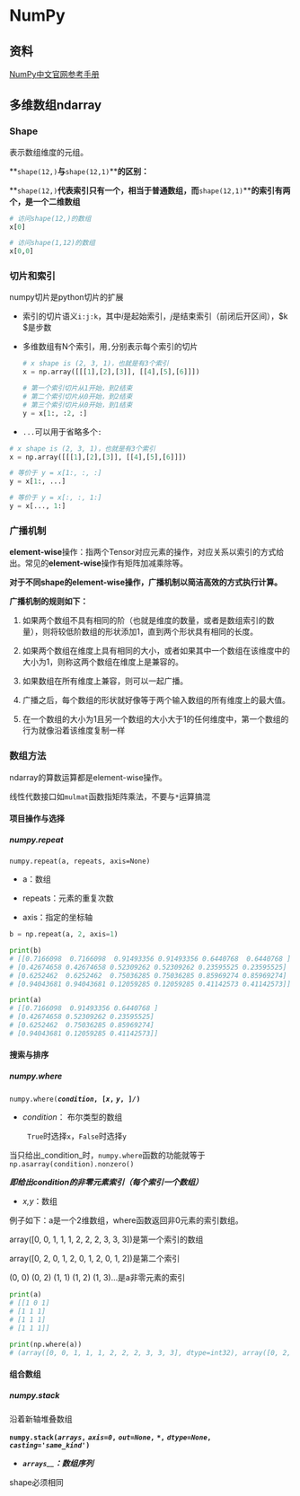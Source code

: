 # NumPy

## 资料

[NumPy中文官网参考手册](https://www.numpy.org.cn/reference/)

## 多维数组ndarray

### Shape

表示数组维度的元组。

**`shape(12,)`****与****`shape(12,1)`****的区别：**

**`shape(12,)`****代表索引只有一个，相当于普通数组，而****`shape(12,1)`****的索引有两个，是一个二维数组**

```Python
# 访问shape(12,)的数组
x[0]

# 访问shape(1,12)的数组
x[0,0]
```

### 切片和索引

numpy切片是python切片的扩展

-   索引的切片语义`i:j:k`，其中$i$是起始索引，$j$是结束索引（前闭后开区间），$k $是步数
    
-   多维数组有N个索引，用`,`分别表示每个索引的切片
    
    ```Python
    # x shape is (2, 3, 1)，也就是有3个索引
    x = np.array([[[1],[2],[3]], [[4],[5],[6]]])
    
    # 第一个索引切片从1开始，到2结束
    # 第二个索引切片从0开始，到2结束
    # 第三个索引切片从0开始，到1结束
    y = x[1:, :2, :]
    ```
    
-   `...`可以用于省略多个`:`
    

```Python
# x shape is (2, 3, 1)，也就是有3个索引
x = np.array([[[1],[2],[3]], [[4],[5],[6]]])

# 等价于 y = x[1:, :, :]
y = x[1:, ...]

# 等价于 y = x[:, :, 1:]
y = x[..., 1:]
```

### 广播机制

**element-wise**操作：指两个Tensor对应元素的操作，对应关系以索引的方式给出。常见的**element-wise**操作有矩阵加减乘除等。

**对于不同shape的element-wise操作，广播机制以简洁高效的方式执行计算。**

**广播机制的规则如下：**

1.  如果两个数组不具有相同的阶（也就是维度的数量，或者是数组索引的数量），则将较低阶数组的形状添加1，直到两个形状具有相同的长度。
    
2.  如果两个数组在维度上具有相同的大小，或者如果其中一个数组在该维度中的大小为1，则称这两个数组在维度上是兼容的。
    
3.  如果数组在所有维度上兼容，则可以一起广播。
    
4.  广播之后，每个数组的形状就好像等于两个输入数组的所有维度上的最大值。
    
5.  在一个数组的大小为1且另一个数组的大小大于1的任何维度中，第一个数组的行为就像沿着该维度复制一样
    

### 数组方法

ndarray的算数运算都是element-wise操作。

线性代数接口如`mulmat`函数指矩阵乘法，不要与`*`运算搞混

#### 项目操作与选择

##### numpy.repeat

`numpy.repeat(a, repeats, axis=None)`

-   a：数组
    
-   repeats：元素的重复次数
    
-   axis：指定的坐标轴
    

```Python
b = np.repeat(a, 2, axis=1)

print(b)
# [[0.7166098  0.7166098  0.91493356 0.91493356 0.6440768  0.6440768 ]
# [0.42674658 0.42674658 0.52309262 0.52309262 0.23595525 0.23595525]
# [0.6252462  0.6252462  0.75036285 0.75036285 0.85969274 0.85969274]
# [0.94043681 0.94043681 0.12059285 0.12059285 0.41142573 0.41142573]]

print(a)
# [[0.7166098  0.91493356 0.6440768 ]
# [0.42674658 0.52309262 0.23595525]
# [0.6252462  0.75036285 0.85969274]
# [0.94043681 0.12059285 0.41142573]]
```

#### 搜索与排序

##### numpy.where

`numpy.where(`_**`condition`**_**`, [`**_**`x`**_**`,`** _**`y`**_**`, ]`**_**`/`**_**`)`**

-   _condition_： 布尔类型的数组
    
      `True`时选择`x`，`False`时选择`y`
    

当只给出_condition_时，`numpy.where`函数的功能就等于`np.asarray(condition).nonzero()`

_**即给出condition的非零元素索引（每个索引一个数组）**_

-   _x,y_：数组
    

例子如下：a是一个2维数组，where函数返回非0元素的索引数组。

array([0, 0, 1, 1, 1, 2, 2, 2, 3, 3, 3])是第一个索引的数组

array([0, 2, 0, 1, 2, 0, 1, 2, 0, 1, 2])是第二个索引

(0, 0) (0, 2) (1, 1) (1, 2) (1, 3)...是a非零元素的索引

```Python
print(a)
# [[1 0 1]
# [1 1 1]
# [1 1 1]
# [1 1 1]]

print(np.where(a))
# (array([0, 0, 1, 1, 1, 2, 2, 2, 3, 3, 3], dtype=int32), array([0, 2, 0, 1, 2, 0, 1, 2, 0, 1, 2], dtype=int32))
```

#### 组合数组

##### numpy.stack

沿着新轴堆叠数组

**`numpy.stack(`**_**`arrays`**_**`,`** _**`axis=0`**_**`,`** _**`out=None`**_**`,`** _**`*`**_**`,`** _**`dtype=None`**_**`,`** _**`casting='same_kind'`**_**`)`**

-   _**`arrays`**__**：数组序列**_
    

shape必须相同